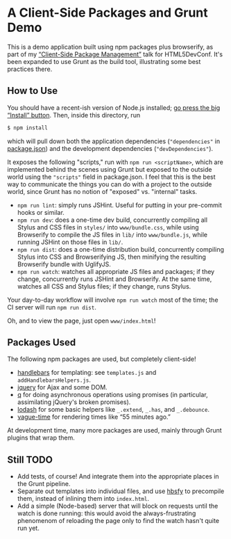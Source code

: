 # A Client-Side Packages and Grunt Demo

This is a demo application built using npm packages plus browserify, as part of my
[“Client-Side Package Management”](http://www.slideshare.net/domenicdenicola/client-side-packages)
talk for HTML5DevConf. It's been expanded to use Grunt as the build tool, illustrating some best practices there.

## How to Use

You should have a recent-ish version of Node.js installed; [go press the big “Install” button](http://nodejs.org/).
Then, inside this directory, run

```bash
$ npm install
```

which will pull down both the application dependencies (`"dependencies"` in [package.json](package.json)) and the
development dependencies (`"devDependencies"`).

It exposes the following "scripts," run with `npm run <scriptName>`, which are implemented behind the scenes using
Grunt but exposed to the outside world using the `"scripts"` field in package.json. I feel that this is the best way
to communicate the things you can do with a project to the outside world, since Grunt has no notion of "exposed" vs.
"internal" tasks.

* `npm run lint`: simply runs JSHint. Useful for putting in your pre-commit hooks or similar.
* `npm run dev`: does a one-time dev build, concurrently compiling all Stylus and CSS files in `styles/` into
  `www/bundle.css`, while using Browserify to compile the JS files in `lib/` into `www/bundle.js`, while running
  JSHint on those files in `lib/`.
* `npm run dist`: does a one-time distribution build, concurrently compiling Stylus into CSS and Browserifying JS, then
  minifying the resulting Browserify bundle with UglifyJS.
* `npm run watch`: watches all appropriate JS files and packages; if they change, concurrently runs JSHint and
  Browserify. At the same time, watches all CSS and Stylus files; if they change, runs Stylus.

Your day-to-day workflow will involve `npm run watch` most of the time; the CI server will run `npm run dist`.

Oh, and to view the page, just open `www/index.html`!

## Packages Used

The following npm packages are used, but completely client-side!

* [handlebars](https://npmjs.org/package/handlebars) for templating: see `templates.js` and `addHandlebarsHelpers.js`.
* [jquery](https://npmjs.org/package/jquery) for Ajax and some DOM.
* [q](https://npmjs.org/package/q) for doing asynchronous operations using promises (in particular, assimilating
  jQuery's broken promises).
* [lodash](https://npmjs.org/package/lodash) for some basic helpers like `_.extend`, `_.has`, and `_.debounce`.
* [vague-time](https://npmjs.org/package/vague-time) for rendering times like “55 minutes ago.”

At development time, many more packages are used, mainly through Grunt plugins that wrap them.

## Still TODO

* Add tests, of course! And integrate them into the appropriate places in the Grunt pipeline.
* Separate out templates into individual files, and use [hbsfy](https://npmjs.org/package/hbsfy) to precompile them,
  instead of inlining them into `index.html`.
* Add a simple (Node-based) server that will block on requests until the watch is done running: this would avoid the
  always-frustrating phenomenom of reloading the page only to find the watch hasn't quite run yet.
